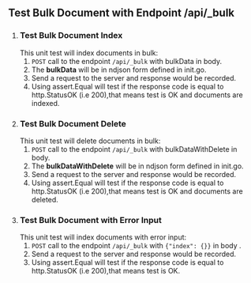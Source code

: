 ## Test Bulk Document with Endpoint /api/_bulk

1. ### Test Bulk Document Index 
   This unit test will index documents in bulk:
   1. `POST` call to the endpoint `/api/_bulk` with bulkData in body.
   2. The **bulkData** will be in ndjson form defined in init.go.
   3. Send a request to the server and response would be recorded.
   4. Using assert.Equal will test if the response code is equal to http.StatusOK (i.e 200),that means test is OK and documents are indexed.
2. ### Test Bulk Document Delete
   This unit test will delete documents in bulk:
   1. `POST` call to the endpoint `/api/_bulk` with bulkDataWithDelete in body.
   2. The **bulkDataWithDelete** will be in ndjson form defined in init.go.
   3. Send a request to the server and response would be recorded.
   4. Using assert.Equal will test if the response code is equal to http.StatusOK (i.e 200),that means test is OK and documents are deleted.
3. ### Test Bulk Document with Error Input
   This unit test will index documents with error input:
   1. `POST` call to the endpoint `/api/_bulk` with `{"index": {}}` in body .
   2. Send a request to the server and response would be recorded.
   3. Using assert.Equal will test if the response code is equal to http.StatusOK (i.e 200),that means test is OK.  